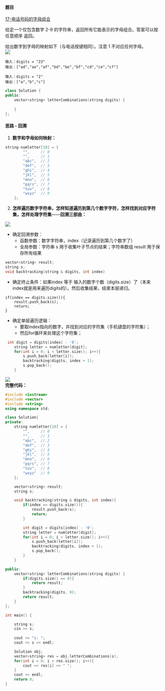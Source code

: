 <h4 id="lEyov">题目</h4>

[17-电话号码的字母组合](https://leetcode.cn/problems/letter-combinations-of-a-phone-number/)

给定一个仅包含数字 2-9 的字符串，返回所有它能表示的字母组合。答案可以按 任意顺序 返回。

给出数字到字母的映射如下（与电话按键相同）。注意 1 不对应任何字母。  
![](http://cdn.notes.kamacoder.com/abd1188b-6690-45b5-86c5-55e133675316.png)

```plain
输入：digits = "23"
输出：["ad","ae","af","bd","be","bf","cd","ce","cf"]
```

```plain
输入：digits = "2"
输出：["a","b","c"]
```

```cpp
class Solution {
public:
    vector<string> letterCombinations(string digits) {
        
    }
};
```

<h4 id="eEgn1">思路 - 回溯</h4>

1. **数字和字母如何映射：**

```cpp
string numletter[10] = {
        "",     // 0
        "",     // 1
        "abc",  // 2
        "def",  // 3
        "ghi",  // 4
        "jkl",  // 5
        "mno",  // 6
        "pqrs", // 7
        "tuv",  // 8
        "wxyz"  // 9
    };
```

2. **怎样遍历数字字符串，怎样知道遍历到第几个数字字符，怎样找到对应字符集，怎样处理字符集**——**回溯三部曲：**

![](https://cdn.nlark.com/yuque/0/2025/png/29336392/1750734493220-a0453845-7c4a-4025-aa53-2bfdc5534369.png)

+ 确定回溯参数：
    - 函数参数：数字字符串，index（记录遍历到第几个数字了）
    - 全局参数：字符串 s 用于收集叶子节点的结果；字符串数组 result 用于保存所有结果

```cpp
vector<string> result;
string s;
void backtracking(string & digits, int index)
```

+ 确定终止条件：如果index 等于 输入的数字个数（digits.size）了（本来index就是用来遍历digits的）。然后收集结果，结束本层递归。

```plain
if(index == digits.size()){
    result.push_back(s);
    return;
}
```

+ 确定单层遍历逻辑：
    - 要取index指向的数字，并找到对应的字符集（手机键盘的字符集）；
    - 然后for循环来处理这个字符集；

```cpp
 int digit = digits[index] - '0';
    string letter = numletter[digit];
    for(int i = 0; i < letter.size(); i++){
        s.push_back(letter[i]);
        backtracking(digits, index + 1);
        s.pop_back();
    }
```



![](http://cdn.notes.kamacoder.com/4af5d3da-908a-4eff-83e3-95c252a3d434.png)  
**完整代码：**

```cpp
#include <iostream>
#include <vector>
#include <string>
using namespace std;

class Solution{
private:
    string numletter[10] = {
        "",     // 0
        "",     // 1
        "abc",  // 2
        "def",  // 3
        "ghi",  // 4
        "jkl",  // 5
        "mno",  // 6
        "pqrs", // 7
        "tuv",  // 8
        "wxyz"  // 9
    };

    vector<string> result;
    string s;

    void backtracking(string & digits, int index){
        if(index == digits.size()){
            result.push_back(s);
            return;
        }

        int digit = digits[index] - '0';
        string letter = numletter[digit];
        for(int i = 0; i < letter.size(); i++){
            s.push_back(letter[i]);
            backtracking(digits, index + 1);
            s.pop_back();
        }
    }

public:
    vector<string> letterCombinations(string digits) {
        if(digits.size() == 0){
            return result;
        }
        backtracking(digits, 0);
        return result;
    }
};

int main() {

    string s;
    cin >> s;
    
    cout << "s: ";
    cout << s << endl;

    Solution obj;
    vector<string> res = obj.letterCombinations(s);
    for(int i = 0; i < res.size(); i++){
        cout << res[i] << " ";
    }
    cout << endl;
    return 0;
}
```

